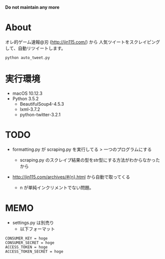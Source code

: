 **Do not maintain any more**

# About

オレ的ゲーム速報@刃 (http://jin115.com/) から 人気ツイートをスクレイピングして、自動リツイートします。

```
python auto_tweet.py
```

# 実行環境

- macOS 10.12.3
- Python 3.5.2
	- BeautifulSoup4-4.5.3
	- lxml-3.7.2
	- python-twitter-3.2.1

# TODO

- formatting.py が scraping.py を実行してる > 一つのプログラムにする
	- scraping.py のスクレイプ結果の型をstr型にする方法がわからなかったから

- http://jin115.com/archives/#{n}.html から自動で取ってくる
	- n が単純インクリメントでない問題。

# MEMO

- settings.py は別売り
	- 以下フォーマット

```
CONSUMER_KEY = hoge
CONSUMER_SECRET = hoge
ACCESS_TOKEN = hoge
ACCESS_TOKEN_SECRET = hoge
```
